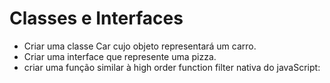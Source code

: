 # Classes e Interfaces
 * Criar uma classe Car cujo objeto representará um carro.
 * Criar uma interface que represente uma pizza.
 * criar uma função similar à high order function filter nativa do javaScript:
